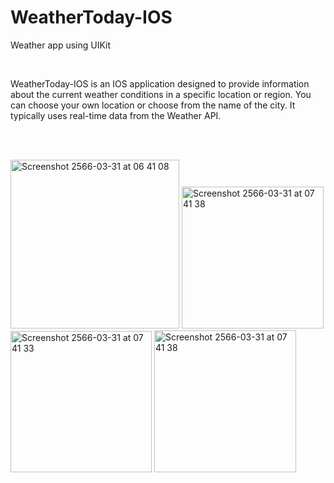 <h1>WeatherToday-IOS</h1>

Weather app using UIKit

<br>

WeatherToday-IOS is an IOS application designed to provide information about the current weather conditions in a specific location or region. You can choose your own location or choose from the name of the city. It typically uses real-time data from the Weather API.

<br><br>

<img width="270" alt="Screenshot 2566-03-31 at 06 41 08" src="https://user-images.githubusercontent.com/78087419/228995965-faa00e3e-772a-4b95-914b-f0a1f1ac09c0.png">
<img width="227" alt="Screenshot 2566-03-31 at 07 41 38" src="https://user-images.githubusercontent.com/78087419/228996025-bb49d033-0eda-4d4b-908f-a8432bcc4b20.png">
<img width="226" alt="Screenshot 2566-03-31 at 07 41 33" src="https://user-images.githubusercontent.com/78087419/228995973-cdd09aac-a5fe-4042-83b1-f99786ba6543.png">
<img width="227" alt="Screenshot 2566-03-31 at 07 41 38" src="https://user-images.githubusercontent.com/78087419/228995983-339f5fec-11ec-4b09-a3a4-804fc5d89a25.png">
